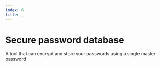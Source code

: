```yaml
---
index: 6
title: _
---
```

# Secure password database

A tool that can encrypt and store your passwords using a single master password